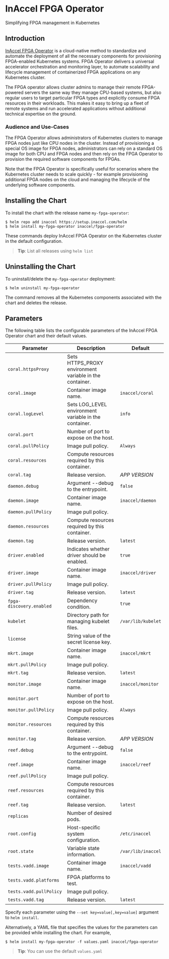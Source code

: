 # InAccel FPGA Operator

Simplifying FPGA management in Kubernetes

## Introduction

[InAccel FPGA Operator](https://artifacthub.io/packages/helm/inaccel/fpga-operator)
is a cloud-native method to standardize and automate the deployment of all the
necessary components for provisioning FPGA-enabled Kubernetes systems. FPGA
Operator delivers a universal accelerator orchestration and monitoring layer, to
automate scalability and lifecycle management of containerized FPGA applications
on any Kubernetes cluster.

The FPGA operator allows cluster admins to manage their remote FPGA-powered
servers the same way they manage CPU-based systems, but also regular users to
target particular FPGA types and explicitly consume FPGA resources in their
workloads. This makes it easy to bring up a fleet of remote systems and run
accelerated applications without additional technical expertise on the ground.

### Audience and Use-Cases

The FPGA Operator allows administrators of Kubernetes clusters to manage FPGA
nodes just like CPU nodes in the cluster. Instead of provisioning a special OS
image for FPGA nodes, administrators can rely on a standard OS image for both
CPU and FPGA nodes and then rely on the FPGA Operator to provision the required
software components for FPGAs.

Note that the FPGA Operator is specifically useful for scenarios where the
Kubernetes cluster needs to scale quickly - for example provisioning additional
FPGA nodes on the cloud and managing the lifecycle of the underlying software
components.

## Installing the Chart

To install the chart with the release name `my-fpga-operator`:

```console
$ helm repo add inaccel https://setup.inaccel.com/helm
$ helm install my-fpga-operator inaccel/fpga-operator
```

These commands deploy InAccel FPGA Operator on the Kubernetes cluster in the
default configuration.

> **Tip**: List all releases using `helm list`

## Uninstalling the Chart

To uninstall/delete the `my-fpga-operator` deployment:

```console
$ helm uninstall my-fpga-operator
```

The command removes all the Kubernetes components associated with the chart and
deletes the release.

## Parameters

The following table lists the configurable parameters of the InAccel FPGA
Operator chart and their default values.

| Parameter                | Description                                             | Default            |
| ------------------------ | ------------------------------------------------------- | ------------------ |
| `coral.httpsProxy`       | Sets HTTPS_PROXY environment variable in the container. |                    |
| `coral.image`            | Container image name.                                   | `inaccel/coral`    |
| `coral.logLevel`         | Sets LOG_LEVEL environment variable in the container.   | `info`             |
| `coral.port`             | Number of port to expose on the host.                   |                    |
| `coral.pullPolicy`       | Image pull policy.                                      | `Always`           |
| `coral.resources`        | Compute resources required by this container.           |                    |
| `coral.tag`              | Release version.                                        | *APP VERSION*      |
| `daemon.debug`           | Argument --debug to the entrypoint.                     | `false`            |
| `daemon.image`           | Container image name.                                   | `inaccel/daemon`   |
| `daemon.pullPolicy`      | Image pull policy.                                      |                    |
| `daemon.resources`       | Compute resources required by this container.           |                    |
| `daemon.tag`             | Release version.                                        | `latest`           |
| `driver.enabled`         | Indicates whether driver should be enabled.             | `true`             |
| `driver.image`           | Container image name.                                   | `inaccel/driver`   |
| `driver.pullPolicy`      | Image pull policy.                                      |                    |
| `driver.tag`             | Release version.                                        | `latest`           |
| `fpga-discovery.enabled` | Dependency condition.                                   | `true`             |
| `kubelet`                | Directory path for managing kubelet files.              | `/var/lib/kubelet` |
| `license`                | String value of the secret license key.                 |                    |
| `mkrt.image`             | Container image name.                                   | `inaccel/mkrt`     |
| `mkrt.pullPolicy`        | Image pull policy.                                      |                    |
| `mkrt.tag`               | Release version.                                        | `latest`           |
| `monitor.image`          | Container image name.                                   | `inaccel/monitor`  |
| `monitor.port`           | Number of port to expose on the host.                   |                    |
| `monitor.pullPolicy`     | Image pull policy.                                      | `Always`           |
| `monitor.resources`      | Compute resources required by this container.           |                    |
| `monitor.tag`            | Release version.                                        | *APP VERSION*      |
| `reef.debug`             | Argument --debug to the entrypoint.                     | `false`            |
| `reef.image`             | Container image name.                                   | `inaccel/reef`     |
| `reef.pullPolicy`        | Image pull policy.                                      |                    |
| `reef.resources`         | Compute resources required by this container.           |                    |
| `reef.tag`               | Release version.                                        | `latest`           |
| `replicas`               | Number of desired pods.                                 |                    |
| `root.config`            | Host-specific system configuration.                     | `/etc/inaccel`     |
| `root.state`             | Variable state information.                             | `/var/lib/inaccel` |
| `tests.vadd.image`       | Container image name.                                   | `inaccel/vadd`     |
| `tests.vadd.platforms`   | FPGA platforms to test.                                 |                    |
| `tests.vadd.pullPolicy`  | Image pull policy.                                      |                    |
| `tests.vadd.tag`         | Release version.                                        | `latest`           |

Specify each parameter using the `--set key=value[,key=value]` argument to
`helm install`.

Alternatively, a YAML file that specifies the values for the parameters can be
provided while installing the chart. For example,

```console
$ helm install my-fpga-operator -f values.yaml inaccel/fpga-operator
```

> **Tip**: You can use the default `values.yaml`
